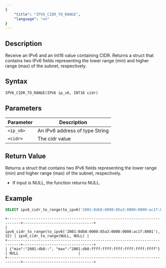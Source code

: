 ```yaml
---
{
    "title": "IPV6_CIDR_TO_RANGE",
    "language": "en"
}
---
```


<!-- 
Licensed to the Apache Software Foundation (ASF) under one
or more contributor license agreements.  See the NOTICE file
distributed with this work for additional information
regarding copyright ownership.  The ASF licenses this file
to you under the Apache License, Version 2.0 (the
"License"); you may not use this file except in compliance
with the License.  You may obtain a copy of the License at
  http://www.apache.org/licenses/LICENSE-2.0
Unless required by applicable law or agreed to in writing,
software distributed under the License is distributed on an
"AS IS" BASIS, WITHOUT WARRANTIES OR CONDITIONS OF ANY
KIND, either express or implied.  See the License for the
specific language governing permissions and limitations
under the License.
-->


## Description
Receive an IPv6 and an Int16 value containing CIDR. Returns a struct that contains two IPv6 fields representing the lower range (min) and higher range (max) of the subnet, respectively.

## Syntax
```sql
IPV6_CIDR_TO_RANGE(IPV6 ip_v6, INT16 cidr)
```

## Parameters
| Parameter | Description                                      |
|-----------|--------------------------------------------------|
| `<ip_v6>`      | An IPv6 address of type String |
| `<cidr>`      | The cidr value |


## Return Value
Returns a struct that contains two IPv6 fields representing the lower range (min) and higher range (max) of the subnet, respectively.
- If input is NULL, the function returns NULL.


## Example
```sql
SELECT ipv6_cidr_to_range(to_ipv6('2001:0db8:0000:85a3:0000:0000:ac1f:8001'), 32), ipv6_cidr_to_range(NULL, NULL);
```
```text
+----------------------------------------------------------------------------+--------------------------------+
| ipv6_cidr_to_range(to_ipv6('2001:0db8:0000:85a3:0000:0000:ac1f:8001'), 32) | ipv6_cidr_to_range(NULL, NULL) |
+----------------------------------------------------------------------------+--------------------------------+
| {"min":"2001:db8::", "max":"2001:db8:ffff:ffff:ffff:ffff:ffff:ffff"}       | NULL                           |
+----------------------------------------------------------------------------+--------------------------------+
```

